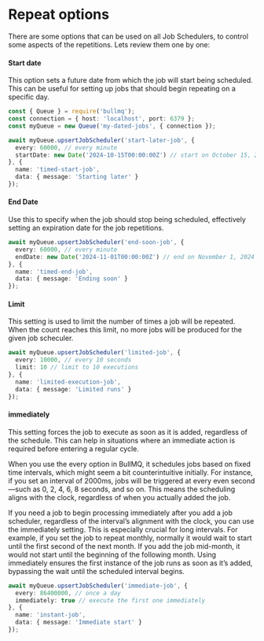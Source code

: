 # Repeat options

There are some options that can be used on all Job Schedulers, to control some aspects of the repetitions. Lets review them one by one:

#### Start date

This option sets a future date from which the job will start being scheduled. This can be useful for setting up jobs that should begin repeating on a specific day.

```typescript
const { Queue } = require('bullmq');
const connection = { host: 'localhost', port: 6379 };
const myQueue = new Queue('my-dated-jobs', { connection });

await myQueue.upsertJobScheduler('start-later-job', {
  every: 60000, // every minute
  startDate: new Date('2024-10-15T00:00:00Z') // start on October 15, 2024
}, {
  name: 'timed-start-job',
  data: { message: 'Starting later' }
});
```

#### End Date

Use this to specify when the job should stop being scheduled, effectively setting an expiration date for the job repetitions.

```typescript
await myQueue.upsertJobScheduler('end-soon-job', {
  every: 60000, // every minute
  endDate: new Date('2024-11-01T00:00:00Z') // end on November 1, 2024
}, {
  name: 'timed-end-job',
  data: { message: 'Ending soon' }
});
```

#### Limit

This setting is used to limit the number of times a job will be repeated. When the count reaches this limit, no more jobs will be produced for the given job scheculer.

```typescript
await myQueue.upsertJobScheduler('limited-job', {
  every: 10000, // every 10 seconds
  limit: 10 // limit to 10 executions
}, {
  name: 'limited-execution-job',
  data: { message: 'Limited runs' }
});
```

#### immediately

This setting forces the job to execute as soon as it is added, regardless of the schedule. This can help in situations where an immediate action is required before entering a regular cycle.

When you use the every option in BullMQ, it schedules jobs based on fixed time intervals, which might seem a bit counterintuitive initially. For instance, if you set an interval of 2000ms, jobs will be triggered at every even second—such as 0, 2, 4, 6, 8 seconds, and so on. This means the scheduling aligns with the clock, regardless of when you actually added the job.

If you need a job to begin processing immediately after you add a job scheduler, regardless of the interval’s alignment with the clock, you can use the immediately setting. This is especially crucial for long intervals. For example, if you set the job to repeat monthly, normally it would wait to start until the first second of the next month. If you add the job mid-month, it would not start until the beginning of the following month. Using immediately ensures the first instance of the job runs as soon as it’s added, bypassing the wait until the scheduled interval begins.

```typescript
await myQueue.upsertJobScheduler('immediate-job', {
  every: 86400000, // once a day
  immediately: true // execute the first one immediately
}, {
  name: 'instant-job',
  data: { message: 'Immediate start' }
});
```

